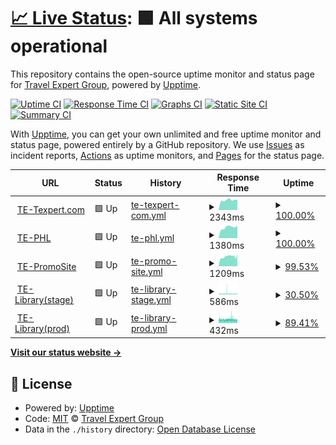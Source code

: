 # [📈 Live Status](https://TE-Group.github.io/Upptime): <!--live status--> **🟩 All systems operational**

This repository contains the open-source uptime monitor and status page for [Travel Expert Group](https://TE-Group.github.io/Upptime), powered by [Upptime](https://github.com/upptime/upptime).

[![Uptime CI](https://github.com/TE-Group/Upptime/workflows/Uptime%20CI/badge.svg)](https://github.com/TE-Group/Upptime/actions?query=workflow%3A%22Uptime+CI%22)
[![Response Time CI](https://github.com/TE-Group/Upptime/workflows/Response%20Time%20CI/badge.svg)](https://github.com/TE-Group/Upptime/actions?query=workflow%3A%22Response+Time+CI%22)
[![Graphs CI](https://github.com/TE-Group/Upptime/workflows/Graphs%20CI/badge.svg)](https://github.com/TE-Group/Upptime/actions?query=workflow%3A%22Graphs+CI%22)
[![Static Site CI](https://github.com/TE-Group/Upptime/workflows/Static%20Site%20CI/badge.svg)](https://github.com/TE-Group/Upptime/actions?query=workflow%3A%22Static+Site+CI%22)
[![Summary CI](https://github.com/TE-Group/Upptime/workflows/Summary%20CI/badge.svg)](https://github.com/TE-Group/Upptime/actions?query=workflow%3A%22Summary+CI%22)

With [Upptime](https://upptime.js.org), you can get your own unlimited and free uptime monitor and status page, powered entirely by a GitHub repository. We use [Issues](https://github.com/TE-Group/Upptime/issues) as incident reports, [Actions](https://github.com/TE-Group/Upptime/actions) as uptime monitors, and [Pages](https://TE-Group.github.io/Upptime) for the status page.

<!--start: status pages-->
<!-- This summary is generated by Upptime (https://github.com/upptime/upptime) -->
<!-- Do not edit this manually, your changes will be overwritten -->
<!-- prettier-ignore -->
| URL | Status | History | Response Time | Uptime |
| --- | ------ | ------- | ------------- | ------ |
| <img alt="" src="https://icons.duckduckgo.com/ip3/www.texpert.com.ico" height="13"> [TE-Texpert.com](https://www.texpert.com/) | 🟩 Up | [te-texpert-com.yml](https://github.com/TE-Group/Upptime/commits/HEAD/history/te-texpert-com.yml) | <details><summary><img alt="Response time graph" src="./graphs/te-texpert-com/response-time-week.png" height="20"> 2343ms</summary><br><a href="https://TE-Group.github.io/Upptime/history/te-texpert-com"><img alt="Response time 2380" src="https://img.shields.io/endpoint?url=https%3A%2F%2Fraw.githubusercontent.com%2FTE-Group%2FUpptime%2FHEAD%2Fapi%2Fte-texpert-com%2Fresponse-time.json"></a><br><a href="https://TE-Group.github.io/Upptime/history/te-texpert-com"><img alt="24-hour response time 2390" src="https://img.shields.io/endpoint?url=https%3A%2F%2Fraw.githubusercontent.com%2FTE-Group%2FUpptime%2FHEAD%2Fapi%2Fte-texpert-com%2Fresponse-time-day.json"></a><br><a href="https://TE-Group.github.io/Upptime/history/te-texpert-com"><img alt="7-day response time 2343" src="https://img.shields.io/endpoint?url=https%3A%2F%2Fraw.githubusercontent.com%2FTE-Group%2FUpptime%2FHEAD%2Fapi%2Fte-texpert-com%2Fresponse-time-week.json"></a><br><a href="https://TE-Group.github.io/Upptime/history/te-texpert-com"><img alt="30-day response time 2415" src="https://img.shields.io/endpoint?url=https%3A%2F%2Fraw.githubusercontent.com%2FTE-Group%2FUpptime%2FHEAD%2Fapi%2Fte-texpert-com%2Fresponse-time-month.json"></a><br><a href="https://TE-Group.github.io/Upptime/history/te-texpert-com"><img alt="1-year response time 2380" src="https://img.shields.io/endpoint?url=https%3A%2F%2Fraw.githubusercontent.com%2FTE-Group%2FUpptime%2FHEAD%2Fapi%2Fte-texpert-com%2Fresponse-time-year.json"></a></details> | <details><summary><a href="https://TE-Group.github.io/Upptime/history/te-texpert-com">100.00%</a></summary><a href="https://TE-Group.github.io/Upptime/history/te-texpert-com"><img alt="All-time uptime 98.57%" src="https://img.shields.io/endpoint?url=https%3A%2F%2Fraw.githubusercontent.com%2FTE-Group%2FUpptime%2FHEAD%2Fapi%2Fte-texpert-com%2Fuptime.json"></a><br><a href="https://TE-Group.github.io/Upptime/history/te-texpert-com"><img alt="24-hour uptime 100.00%" src="https://img.shields.io/endpoint?url=https%3A%2F%2Fraw.githubusercontent.com%2FTE-Group%2FUpptime%2FHEAD%2Fapi%2Fte-texpert-com%2Fuptime-day.json"></a><br><a href="https://TE-Group.github.io/Upptime/history/te-texpert-com"><img alt="7-day uptime 100.00%" src="https://img.shields.io/endpoint?url=https%3A%2F%2Fraw.githubusercontent.com%2FTE-Group%2FUpptime%2FHEAD%2Fapi%2Fte-texpert-com%2Fuptime-week.json"></a><br><a href="https://TE-Group.github.io/Upptime/history/te-texpert-com"><img alt="30-day uptime 97.98%" src="https://img.shields.io/endpoint?url=https%3A%2F%2Fraw.githubusercontent.com%2FTE-Group%2FUpptime%2FHEAD%2Fapi%2Fte-texpert-com%2Fuptime-month.json"></a><br><a href="https://TE-Group.github.io/Upptime/history/te-texpert-com"><img alt="1-year uptime 98.57%" src="https://img.shields.io/endpoint?url=https%3A%2F%2Fraw.githubusercontent.com%2FTE-Group%2FUpptime%2FHEAD%2Fapi%2Fte-texpert-com%2Fuptime-year.json"></a></details>
| <img alt="" src="https://icons.duckduckgo.com/ip3/www.premiumholidays.com.ico" height="13"> [TE-PHL](https://www.premiumholidays.com/) | 🟩 Up | [te-phl.yml](https://github.com/TE-Group/Upptime/commits/HEAD/history/te-phl.yml) | <details><summary><img alt="Response time graph" src="./graphs/te-phl/response-time-week.png" height="20"> 1380ms</summary><br><a href="https://TE-Group.github.io/Upptime/history/te-phl"><img alt="Response time 1363" src="https://img.shields.io/endpoint?url=https%3A%2F%2Fraw.githubusercontent.com%2FTE-Group%2FUpptime%2FHEAD%2Fapi%2Fte-phl%2Fresponse-time.json"></a><br><a href="https://TE-Group.github.io/Upptime/history/te-phl"><img alt="24-hour response time 1579" src="https://img.shields.io/endpoint?url=https%3A%2F%2Fraw.githubusercontent.com%2FTE-Group%2FUpptime%2FHEAD%2Fapi%2Fte-phl%2Fresponse-time-day.json"></a><br><a href="https://TE-Group.github.io/Upptime/history/te-phl"><img alt="7-day response time 1380" src="https://img.shields.io/endpoint?url=https%3A%2F%2Fraw.githubusercontent.com%2FTE-Group%2FUpptime%2FHEAD%2Fapi%2Fte-phl%2Fresponse-time-week.json"></a><br><a href="https://TE-Group.github.io/Upptime/history/te-phl"><img alt="30-day response time 1382" src="https://img.shields.io/endpoint?url=https%3A%2F%2Fraw.githubusercontent.com%2FTE-Group%2FUpptime%2FHEAD%2Fapi%2Fte-phl%2Fresponse-time-month.json"></a><br><a href="https://TE-Group.github.io/Upptime/history/te-phl"><img alt="1-year response time 1363" src="https://img.shields.io/endpoint?url=https%3A%2F%2Fraw.githubusercontent.com%2FTE-Group%2FUpptime%2FHEAD%2Fapi%2Fte-phl%2Fresponse-time-year.json"></a></details> | <details><summary><a href="https://TE-Group.github.io/Upptime/history/te-phl">100.00%</a></summary><a href="https://TE-Group.github.io/Upptime/history/te-phl"><img alt="All-time uptime 99.97%" src="https://img.shields.io/endpoint?url=https%3A%2F%2Fraw.githubusercontent.com%2FTE-Group%2FUpptime%2FHEAD%2Fapi%2Fte-phl%2Fuptime.json"></a><br><a href="https://TE-Group.github.io/Upptime/history/te-phl"><img alt="24-hour uptime 100.00%" src="https://img.shields.io/endpoint?url=https%3A%2F%2Fraw.githubusercontent.com%2FTE-Group%2FUpptime%2FHEAD%2Fapi%2Fte-phl%2Fuptime-day.json"></a><br><a href="https://TE-Group.github.io/Upptime/history/te-phl"><img alt="7-day uptime 100.00%" src="https://img.shields.io/endpoint?url=https%3A%2F%2Fraw.githubusercontent.com%2FTE-Group%2FUpptime%2FHEAD%2Fapi%2Fte-phl%2Fuptime-week.json"></a><br><a href="https://TE-Group.github.io/Upptime/history/te-phl"><img alt="30-day uptime 99.98%" src="https://img.shields.io/endpoint?url=https%3A%2F%2Fraw.githubusercontent.com%2FTE-Group%2FUpptime%2FHEAD%2Fapi%2Fte-phl%2Fuptime-month.json"></a><br><a href="https://TE-Group.github.io/Upptime/history/te-phl"><img alt="1-year uptime 99.97%" src="https://img.shields.io/endpoint?url=https%3A%2F%2Fraw.githubusercontent.com%2FTE-Group%2FUpptime%2FHEAD%2Fapi%2Fte-phl%2Fuptime-year.json"></a></details>
| <img alt="" src="https://icons.duckduckgo.com/ip3/go.texpert.com.ico" height="13"> [TE-PromoSite](https://go.texpert.com/) | 🟩 Up | [te-promo-site.yml](https://github.com/TE-Group/Upptime/commits/HEAD/history/te-promo-site.yml) | <details><summary><img alt="Response time graph" src="./graphs/te-promo-site/response-time-week.png" height="20"> 1209ms</summary><br><a href="https://TE-Group.github.io/Upptime/history/te-promo-site"><img alt="Response time 1228" src="https://img.shields.io/endpoint?url=https%3A%2F%2Fraw.githubusercontent.com%2FTE-Group%2FUpptime%2FHEAD%2Fapi%2Fte-promo-site%2Fresponse-time.json"></a><br><a href="https://TE-Group.github.io/Upptime/history/te-promo-site"><img alt="24-hour response time 1213" src="https://img.shields.io/endpoint?url=https%3A%2F%2Fraw.githubusercontent.com%2FTE-Group%2FUpptime%2FHEAD%2Fapi%2Fte-promo-site%2Fresponse-time-day.json"></a><br><a href="https://TE-Group.github.io/Upptime/history/te-promo-site"><img alt="7-day response time 1209" src="https://img.shields.io/endpoint?url=https%3A%2F%2Fraw.githubusercontent.com%2FTE-Group%2FUpptime%2FHEAD%2Fapi%2Fte-promo-site%2Fresponse-time-week.json"></a><br><a href="https://TE-Group.github.io/Upptime/history/te-promo-site"><img alt="30-day response time 1228" src="https://img.shields.io/endpoint?url=https%3A%2F%2Fraw.githubusercontent.com%2FTE-Group%2FUpptime%2FHEAD%2Fapi%2Fte-promo-site%2Fresponse-time-month.json"></a><br><a href="https://TE-Group.github.io/Upptime/history/te-promo-site"><img alt="1-year response time 1228" src="https://img.shields.io/endpoint?url=https%3A%2F%2Fraw.githubusercontent.com%2FTE-Group%2FUpptime%2FHEAD%2Fapi%2Fte-promo-site%2Fresponse-time-year.json"></a></details> | <details><summary><a href="https://TE-Group.github.io/Upptime/history/te-promo-site">99.53%</a></summary><a href="https://TE-Group.github.io/Upptime/history/te-promo-site"><img alt="All-time uptime 99.76%" src="https://img.shields.io/endpoint?url=https%3A%2F%2Fraw.githubusercontent.com%2FTE-Group%2FUpptime%2FHEAD%2Fapi%2Fte-promo-site%2Fuptime.json"></a><br><a href="https://TE-Group.github.io/Upptime/history/te-promo-site"><img alt="24-hour uptime 99.98%" src="https://img.shields.io/endpoint?url=https%3A%2F%2Fraw.githubusercontent.com%2FTE-Group%2FUpptime%2FHEAD%2Fapi%2Fte-promo-site%2Fuptime-day.json"></a><br><a href="https://TE-Group.github.io/Upptime/history/te-promo-site"><img alt="7-day uptime 99.53%" src="https://img.shields.io/endpoint?url=https%3A%2F%2Fraw.githubusercontent.com%2FTE-Group%2FUpptime%2FHEAD%2Fapi%2Fte-promo-site%2Fuptime-week.json"></a><br><a href="https://TE-Group.github.io/Upptime/history/te-promo-site"><img alt="30-day uptime 99.76%" src="https://img.shields.io/endpoint?url=https%3A%2F%2Fraw.githubusercontent.com%2FTE-Group%2FUpptime%2FHEAD%2Fapi%2Fte-promo-site%2Fuptime-month.json"></a><br><a href="https://TE-Group.github.io/Upptime/history/te-promo-site"><img alt="1-year uptime 99.76%" src="https://img.shields.io/endpoint?url=https%3A%2F%2Fraw.githubusercontent.com%2FTE-Group%2FUpptime%2FHEAD%2Fapi%2Fte-promo-site%2Fuptime-year.json"></a></details>
| <img alt="" src="https://icons.duckduckgo.com/ip3/stage.teslib.com.ico" height="13"> [TE-Library(stage)](https://stage.teslib.com/te-library/ping) | 🟩 Up | [te-library-stage.yml](https://github.com/TE-Group/Upptime/commits/HEAD/history/te-library-stage.yml) | <details><summary><img alt="Response time graph" src="./graphs/te-library-stage/response-time-week.png" height="20"> 586ms</summary><br><a href="https://TE-Group.github.io/Upptime/history/te-library-stage"><img alt="Response time 593" src="https://img.shields.io/endpoint?url=https%3A%2F%2Fraw.githubusercontent.com%2FTE-Group%2FUpptime%2FHEAD%2Fapi%2Fte-library-stage%2Fresponse-time.json"></a><br><a href="https://TE-Group.github.io/Upptime/history/te-library-stage"><img alt="24-hour response time 592" src="https://img.shields.io/endpoint?url=https%3A%2F%2Fraw.githubusercontent.com%2FTE-Group%2FUpptime%2FHEAD%2Fapi%2Fte-library-stage%2Fresponse-time-day.json"></a><br><a href="https://TE-Group.github.io/Upptime/history/te-library-stage"><img alt="7-day response time 586" src="https://img.shields.io/endpoint?url=https%3A%2F%2Fraw.githubusercontent.com%2FTE-Group%2FUpptime%2FHEAD%2Fapi%2Fte-library-stage%2Fresponse-time-week.json"></a><br><a href="https://TE-Group.github.io/Upptime/history/te-library-stage"><img alt="30-day response time 593" src="https://img.shields.io/endpoint?url=https%3A%2F%2Fraw.githubusercontent.com%2FTE-Group%2FUpptime%2FHEAD%2Fapi%2Fte-library-stage%2Fresponse-time-month.json"></a><br><a href="https://TE-Group.github.io/Upptime/history/te-library-stage"><img alt="1-year response time 593" src="https://img.shields.io/endpoint?url=https%3A%2F%2Fraw.githubusercontent.com%2FTE-Group%2FUpptime%2FHEAD%2Fapi%2Fte-library-stage%2Fresponse-time-year.json"></a></details> | <details><summary><a href="https://TE-Group.github.io/Upptime/history/te-library-stage">30.50%</a></summary><a href="https://TE-Group.github.io/Upptime/history/te-library-stage"><img alt="All-time uptime 60.68%" src="https://img.shields.io/endpoint?url=https%3A%2F%2Fraw.githubusercontent.com%2FTE-Group%2FUpptime%2FHEAD%2Fapi%2Fte-library-stage%2Fuptime.json"></a><br><a href="https://TE-Group.github.io/Upptime/history/te-library-stage"><img alt="24-hour uptime 67.26%" src="https://img.shields.io/endpoint?url=https%3A%2F%2Fraw.githubusercontent.com%2FTE-Group%2FUpptime%2FHEAD%2Fapi%2Fte-library-stage%2Fuptime-day.json"></a><br><a href="https://TE-Group.github.io/Upptime/history/te-library-stage"><img alt="7-day uptime 30.50%" src="https://img.shields.io/endpoint?url=https%3A%2F%2Fraw.githubusercontent.com%2FTE-Group%2FUpptime%2FHEAD%2Fapi%2Fte-library-stage%2Fuptime-week.json"></a><br><a href="https://TE-Group.github.io/Upptime/history/te-library-stage"><img alt="30-day uptime 60.68%" src="https://img.shields.io/endpoint?url=https%3A%2F%2Fraw.githubusercontent.com%2FTE-Group%2FUpptime%2FHEAD%2Fapi%2Fte-library-stage%2Fuptime-month.json"></a><br><a href="https://TE-Group.github.io/Upptime/history/te-library-stage"><img alt="1-year uptime 60.68%" src="https://img.shields.io/endpoint?url=https%3A%2F%2Fraw.githubusercontent.com%2FTE-Group%2FUpptime%2FHEAD%2Fapi%2Fte-library-stage%2Fuptime-year.json"></a></details>
| <img alt="" src="https://icons.duckduckgo.com/ip3/teslib.com.ico" height="13"> [TE-Library(prod)](https://teslib.com/te-library/ping) | 🟩 Up | [te-library-prod.yml](https://github.com/TE-Group/Upptime/commits/HEAD/history/te-library-prod.yml) | <details><summary><img alt="Response time graph" src="./graphs/te-library-prod/response-time-week.png" height="20"> 432ms</summary><br><a href="https://TE-Group.github.io/Upptime/history/te-library-prod"><img alt="Response time 529" src="https://img.shields.io/endpoint?url=https%3A%2F%2Fraw.githubusercontent.com%2FTE-Group%2FUpptime%2FHEAD%2Fapi%2Fte-library-prod%2Fresponse-time.json"></a><br><a href="https://TE-Group.github.io/Upptime/history/te-library-prod"><img alt="24-hour response time 400" src="https://img.shields.io/endpoint?url=https%3A%2F%2Fraw.githubusercontent.com%2FTE-Group%2FUpptime%2FHEAD%2Fapi%2Fte-library-prod%2Fresponse-time-day.json"></a><br><a href="https://TE-Group.github.io/Upptime/history/te-library-prod"><img alt="7-day response time 432" src="https://img.shields.io/endpoint?url=https%3A%2F%2Fraw.githubusercontent.com%2FTE-Group%2FUpptime%2FHEAD%2Fapi%2Fte-library-prod%2Fresponse-time-week.json"></a><br><a href="https://TE-Group.github.io/Upptime/history/te-library-prod"><img alt="30-day response time 529" src="https://img.shields.io/endpoint?url=https%3A%2F%2Fraw.githubusercontent.com%2FTE-Group%2FUpptime%2FHEAD%2Fapi%2Fte-library-prod%2Fresponse-time-month.json"></a><br><a href="https://TE-Group.github.io/Upptime/history/te-library-prod"><img alt="1-year response time 529" src="https://img.shields.io/endpoint?url=https%3A%2F%2Fraw.githubusercontent.com%2FTE-Group%2FUpptime%2FHEAD%2Fapi%2Fte-library-prod%2Fresponse-time-year.json"></a></details> | <details><summary><a href="https://TE-Group.github.io/Upptime/history/te-library-prod">89.41%</a></summary><a href="https://TE-Group.github.io/Upptime/history/te-library-prod"><img alt="All-time uptime 95.04%" src="https://img.shields.io/endpoint?url=https%3A%2F%2Fraw.githubusercontent.com%2FTE-Group%2FUpptime%2FHEAD%2Fapi%2Fte-library-prod%2Fuptime.json"></a><br><a href="https://TE-Group.github.io/Upptime/history/te-library-prod"><img alt="24-hour uptime 82.97%" src="https://img.shields.io/endpoint?url=https%3A%2F%2Fraw.githubusercontent.com%2FTE-Group%2FUpptime%2FHEAD%2Fapi%2Fte-library-prod%2Fuptime-day.json"></a><br><a href="https://TE-Group.github.io/Upptime/history/te-library-prod"><img alt="7-day uptime 89.41%" src="https://img.shields.io/endpoint?url=https%3A%2F%2Fraw.githubusercontent.com%2FTE-Group%2FUpptime%2FHEAD%2Fapi%2Fte-library-prod%2Fuptime-week.json"></a><br><a href="https://TE-Group.github.io/Upptime/history/te-library-prod"><img alt="30-day uptime 95.04%" src="https://img.shields.io/endpoint?url=https%3A%2F%2Fraw.githubusercontent.com%2FTE-Group%2FUpptime%2FHEAD%2Fapi%2Fte-library-prod%2Fuptime-month.json"></a><br><a href="https://TE-Group.github.io/Upptime/history/te-library-prod"><img alt="1-year uptime 95.04%" src="https://img.shields.io/endpoint?url=https%3A%2F%2Fraw.githubusercontent.com%2FTE-Group%2FUpptime%2FHEAD%2Fapi%2Fte-library-prod%2Fuptime-year.json"></a></details>

<!--end: status pages-->

[**Visit our status website →**](https://TE-Group.github.io/Upptime)

## 📄 License

- Powered by: [Upptime](https://github.com/upptime/upptime)
- Code: [MIT](./LICENSE) © [Travel Expert Group](https://TE-Group.github.io/Upptime)
- Data in the `./history` directory: [Open Database License](https://opendatacommons.org/licenses/odbl/1-0/)
